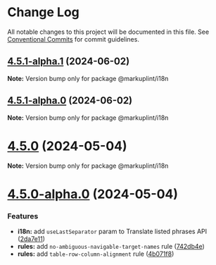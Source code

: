 # Change Log

All notable changes to this project will be documented in this file.
See [Conventional Commits](https://conventionalcommits.org) for commit guidelines.

## [4.5.1-alpha.1](https://github.com/markuplint/markuplint/compare/@markuplint/i18n@4.5.1-alpha.0...@markuplint/i18n@4.5.1-alpha.1) (2024-06-02)

**Note:** Version bump only for package @markuplint/i18n





## [4.5.1-alpha.0](https://github.com/markuplint/markuplint/compare/@markuplint/i18n@4.5.0...@markuplint/i18n@4.5.1-alpha.0) (2024-06-02)

**Note:** Version bump only for package @markuplint/i18n

# [4.5.0](https://github.com/markuplint/markuplint/compare/@markuplint/i18n@4.5.0-alpha.0...@markuplint/i18n@4.5.0) (2024-05-04)

**Note:** Version bump only for package @markuplint/i18n

# [4.5.0-alpha.0](https://github.com/markuplint/markuplint/compare/@markuplint/i18n@4.4.0...@markuplint/i18n@4.5.0-alpha.0) (2024-05-04)

### Features

- **i18n:** add `useLastSeparator` param to Translate listed phrases API ([2da7e11](https://github.com/markuplint/markuplint/commit/2da7e11e9838af4cf7bde64725c43a5d08a2e0a1))
- **rules:** add `no-ambiguous-navigable-target-names` rule ([742db4e](https://github.com/markuplint/markuplint/commit/742db4eb98b8f27e8a1f6a82d3b6541871e02a5c))
- **rules:** add `table-row-column-alignment` rule ([4b071f8](https://github.com/markuplint/markuplint/commit/4b071f8d7dae0f1500e1a77046b289489eb5a598))
